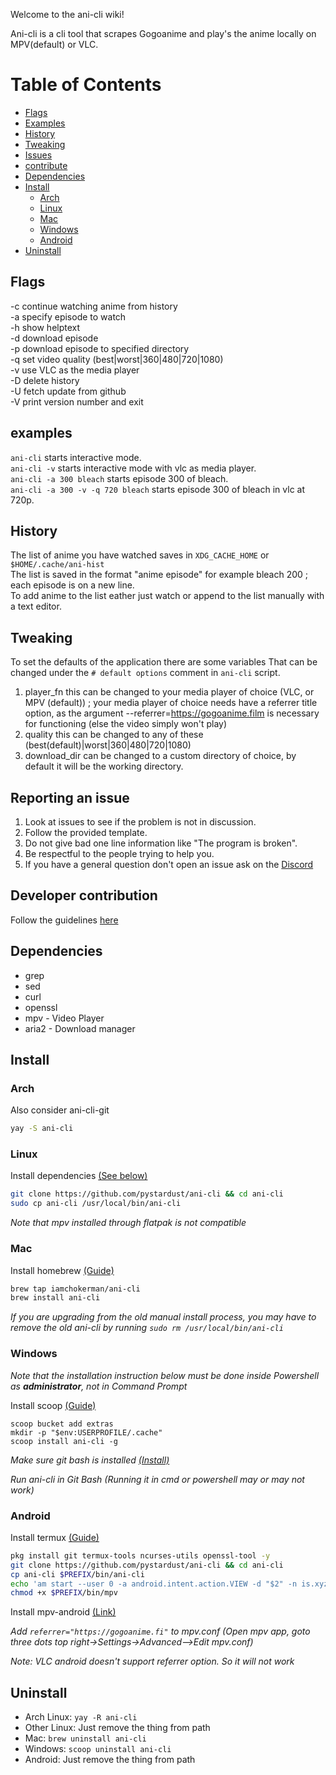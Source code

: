 Welcome to the ani-cli wiki!

Ani-cli is a cli tool that scrapes Gogoanime and play's the anime locally on MPV(default) or VLC.

# Table of Contents
- [Flags](#Flags)
- [Examples](#Examples)
- [History](#History)
- [Tweaking](#Tweaking)
- [Issues](#Reporting-an-issue)
- [contribute](#Developer-contribution)
- [Dependencies](#Dependencies)
- [Install](#Installation)
  - [Arch](#Arch)
  - [Linux](#Linux)
  - [Mac](#Mac)
  - [Windows](#Windows)
  - [Android](#Android)
- [Uninstall](#Uninstall)

## Flags
-c continue watching anime from history\
-a specify episode to watch\
-h show helptext\
-d download episode\
-p download episode to specified directory\
-q set video quality (best|worst|360|480|720|1080)\
-v use VLC as the media player\
-D delete history\
-U fetch update from github\
-V print version number and exit

## examples
`ani-cli` starts interactive mode.\
`ani-cli -v` starts interactive mode with vlc as media player.\
`ani-cli -a 300 bleach` starts episode 300 of bleach.\
`ani-cli -a 300 -v -q 720 bleach` starts episode 300 of bleach in vlc at 720p.

## History
The list of anime you have watched saves in `XDG_CACHE_HOME` or `$HOME/.cache/ani-hist`\
The list is saved in the format "anime episode" for example bleach 200 ; each episode is on a new line.\
To add anime to the list eather just watch or append to the list manually with a text editor.

## Tweaking
To set the defaults of the application there are some variables That can be changed under the `# default options` comment in `ani-cli` script.
1. player_fn this can be changed to your media player of choice (VLC, or MPV (default)) ; your media player of choice needs have a referrer title option, as the argument --referrer=https://gogoanime.film is necessary for functioning (else the video simply won't play)
2. quality this can be changed to any of these (best(default)|worst|360|480|720|1080)
3. download_dir can be changed to a custom directory of choice, by default it will be the working directory.


## Reporting an issue
1. Look at issues to see if the problem is not in discussion.
2. Follow the provided template.
3. Do not give bad one line information like "The program is broken".
4. Be respectful to the people trying to help you.
5. If you have a general question don't open an issue ask on the [Discord](https://discord.gg/aqu7GpqVmR)

## Developer contribution 
Follow the guidelines [here](https://github.com/pystardust/ani-cli/blob/master/CONTRIBUTING.md)

## Dependencies
- grep
- sed
- curl
- openssl
- mpv - Video Player
- aria2 - Download manager

## Install

### Arch

Also consider ani-cli-git

```sh
yay -S ani-cli
```
### Linux

Install dependencies [(See below)](#Dependencies)

```sh
git clone https://github.com/pystardust/ani-cli && cd ani-cli
sudo cp ani-cli /usr/local/bin/ani-cli
```

*Note that mpv installed through flatpak is not compatible*

### Mac

Install homebrew [(Guide)](https://brew.sh/)

```sh
brew tap iamchokerman/ani-cli
brew install ani-cli
```
*If you are upgrading from the old manual install process, you may have to remove the old ani-cli by running `sudo rm /usr/local/bin/ani-cli`*

### Windows

*Note that the installation instruction below must be done inside 
Powershell as **administrator**, not in Command Prompt*

Install scoop [(Guide)](https://scoop.sh/)
```
scoop bucket add extras
mkdir -p "$env:USERPROFILE/.cache"
scoop install ani-cli -g
```

*Make sure git bash is installed [(Install)](https://git-scm.com/download/win)*

*Run ani-cli in Git Bash (Running it in cmd or powershell may or may not work)*

### Android

Install termux [(Guide)](https://termux.com/)

```sh
pkg install git termux-tools ncurses-utils openssl-tool -y
git clone https://github.com/pystardust/ani-cli && cd ani-cli
cp ani-cli $PREFIX/bin/ani-cli
echo 'am start --user 0 -a android.intent.action.VIEW -d "$2" -n is.xyz.mpv/.MPVActivity' > $PREFIX/bin/mpv
chmod +x $PREFIX/bin/mpv
```

Install mpv-android [(Link)](https://play.google.com/store/apps/details?id=is.xyz.mpv)

*Add ```referrer="https://gogoanime.fi"``` to mpv.conf (Open mpv app, goto three dots top right->Settings->Advanced-->Edit mpv.conf)* 

*Note: VLC android doesn't support referrer option. So it will not work*

## Uninstall

* Arch Linux: ```yay -R ani-cli```
* Other Linux: Just remove the thing from path
* Mac: ```brew uninstall ani-cli```
* Windows: ```scoop uninstall ani-cli```
* Android: Just remove the thing from path


